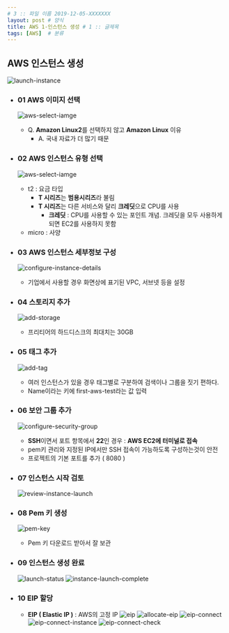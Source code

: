 ```yaml
---
# 3 :: 파일 이름 2019-12-05-XXXXXXX  
layout: post # 양식 
title: AWS 1-인스턴스 생성 # 1 :: 글제목
tags: [AWS]  # 분류
---
```


## AWS 인스턴스 생성
![launch-instance](../img/2020-06-03-AWS-1-인스턴스-생성/launch-instance.png)
- ### 01 AWS 이미지 선택
  ![aws-select-iamge](/img/2020-06-03-AWS-1-인스턴스-생성/aws-image-select.png)
  - Q. **Amazon Linux2**를 선택하지 않고 **Amazon Linux** 이유
    - A. 국내 자료가 더 많기 때문

- ### 02 AWS 인스턴스 유형 선택
  ![aws-select-iamge](/img/2020-06-03-AWS-1-인스턴스-생성/instance-free-tier.png)
  - t2 : 요금 타입
    - **T 시리즈**는 **범용시리즈**라 불림
    - **T 시리즈**는 다른 서비스와 달리 **크레딧**으로 CPU를 사용
      - **크레딧** : CPU를 사용할 수 있는 포인트 개념. 크레딧을 모두 사용하게 되면 EC2를 사용하지 못함 
  - micro : 사양

- ### 03 AWS 인스턴스 세부정보 구성
  ![configure-instance-details](../img/2020-06-03-AWS-1-인스턴스-생성/configure-instance-details.png)
  - 기업에서 사용할 경우 화면상에 표기된 VPC, 서브넷 등을 설정

- ### 04 스토리지 추가
  ![add-storage](../img/2020-06-03-AWS-1-인스턴스-생성/add-storage.png)
  - 프리티어의 하드디스크의 최대치는 30GB

- ### 05 태그 추가
  ![add-tag](/img/2020-06-03-AWS-1-인스턴스-생성/add-tag.png)
  - 여러 인스턴스가 있을 경우 태그별로 구분하여 검색이나 그룹을 짓기 편하다.
  - Name이라는 키에 first-aws-test라는 값 입력

- ### 06 보안 그룹 추가
  ![configure-security-group](/img/2020-06-03-AWS-1-인스턴스-생성/configure-security-group.png)
  - **SSH**이면서 포트 항목에서 **22**인 경우 : **AWS EC2에 터미널로 접속**
  - pem키 관리와 지정된 IP에서만 SSH 접속이 가능하도록 구성하는것이 안전
  - 프로젝트의 기본 포트를 추가 ( 8080 )

- ### 07 인스턴스 시작 검토
  ![review-instance-launch](../img/2020-06-03-AWS-1-인스턴스-생성/review-instance-launch.png)

- ### 08 Pem 키 생성
  ![pem-key](/img/2020-06-03-AWS-1-인스턴스-생성/pem-key.png)
  - Pem 키 다운로드 받아서 잘 보관

- ### 09 인스턴스 생성 완료
  ![launch-status](/img/2020-06-03-AWS-1-인스턴스-생성/launch-status.png)
  ![instance-launch-complete](../img/2020-06-03-AWS-1-인스턴스-생성/instance-launch-complete.png)

- ### 10 EIP 할당
  - **EIP ( Elastic IP )** : AWS의 고정 IP
  ![eip](/img/2020-06-03-AWS-1-인스턴스-생성/eip.png)
  ![allocate-eip](/img/2020-06-03-AWS-1-인스턴스-생성/allocate-eip.png)
  ![eip-connect](/img/2020-06-03-AWS-1-인스턴스-생성/eip-connect.png)
  ![eip-connect-instance](/img/2020-06-03-AWS-1-인스턴스-생성/eip-connect-instance.png)
  ![eip-connect-check](../img/2020-06-03-AWS-1-인스턴스-생성/eip-connect-check.png)